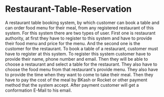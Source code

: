# Restaurant-Table-Reservation
A restaurant table booking system, by which customer can book a table and can order food menu for their meal, 
from any registered restaurant of this system. For this system there are two types of user. 
First one is restaurant authority, at first they have to register to this system and have 
to provide their food menu and price for the menu. And the second one is the customer for the restaurant.
 To book a table of a restaurant, customer must have to register at this system. 
 To register this system customer have to provide their name, phone number and email. 
 Then they will be able to choose a restaurant and select a table for the restaurant. 
 They also have to choose the food menu from that restaurant's provide menu. 
 They also have to provide the time when they want to come to take their meal.
 Then they have to pay the cost of the meal by BKash or Rocket or other payment 
 method that the system accept. After payment customer will get a conformation E-Mail to his email.
